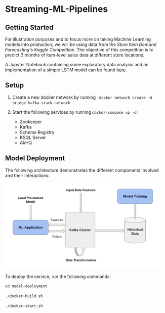 # Streaming-ML-Pipelines

## Getting Started
For illustration purposes and to focus more on taking Machine Learning models into production, we will be using data from the *Store Item Demand Forecasting's Kaggle Competition*. The objective of this competition is to predict 3 months of item-level sales data at different store locations. 

A Jupyter Notebook containing some exploratory data analysis and an implementation of a simple LSTM model can be found [here](./store-item-demand-forecasting-lstm.ipynb).

## Setup

1. Create a new docker network by running ``` docker network create -d bridge kafka-stack-network```

2. Start the following services by running ``` docker-compose up -d ```:
    
    - Zookeeper
    - Kafka 
    - Schema Registry
    - KSQL Server
    - AkHQ

## Model Deployment
The following architecture demonstrates the different components involved and their interactions:

![](images/model-deployment-architecture.PNG)

To deploy the service, run the following commands:
```
cd model-deployment

./docker-build.sh

./docker-start.sh
```
